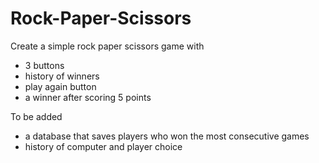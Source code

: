 # Rock-Paper-Scissors
Create a simple rock paper scissors game with
* 3 buttons
* history of winners
* play again button
* a winner after scoring 5 points

To be added
* a database that saves players who won the most consecutive games
* history of computer and player choice 